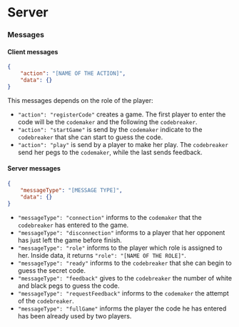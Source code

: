 # Server

### Messages

#### Client messages

```json
{
    "action": "[NAME OF THE ACTION]",
    "data": {}
}
```

This messages depends  on the role of the player:

* `"action": "registerCode"` creates a game. The first player to enter the code will be the `codemaker` and the following the `codebreaker`.
* `"action": "startGame"` is send by the `codemaker` indicate to the `codebreaker` that she can start to guess the code.
* `"action": "play"` is send by a player to make her play. The `codebreaker` send her pegs to the `codemaker`, while the last sends feedback.


#### Server messages

```json
{
    "messageType": "[MESSAGE TYPE]",
    "data": {}
}
```

* `"messageType": "connection"` informs to the `codemaker` that the `codebreaker` has entered to the game.
* `"messageType": "disconnection"` informs to a player that her opponent has just left the game before finish.
* `"messageType": "role"` informs to the player which role is assigned to her. Inside data, it returns `"role": "[NAME OF THE ROLE]"`.
* `"messageType": "ready"` informs to the `codebreaker` that she can begin to guess the secret code.
* `"messageType": "feedback"` gives to the `codebreaker` the number of white and black pegs to guess the code.
* `"messageType": "requestFeedback"` informs to the `codemaker` the attempt of the `codebreaker`.
* `"messageType": "fullGame"` informs the player the code he has entered has been already used by two players.